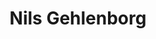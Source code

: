---
layout: defauteam-memberlt
first_name: Nils
last_name: Gehlenborg
title: "Nils Gehlenborg"
key: gehlenborg
permalink: /persons/gehlenborg/
role: formerCaleydo #pi
email: nils@gehlenborg.com
image: /assets/images/team/gehlenborg.png
organization: Harvard Medical School
position: Faculty
website: http://www.gehlenborg.com
---